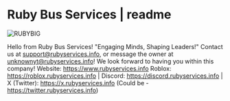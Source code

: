 # Ruby Bus Services | readme

![RUBYBIG](https://github.com/user-attachments/assets/19d4e6e9-7d13-46f6-a530-2cca810745ba)

Hello from Ruby Bus Services! "Engaging Minds, Shaping Leaders!" Contact us at support@rubyservices.info, or message the owner at unknownyt@rubyservices.info! We look forward to having you within this company!
Website: https://www.rubyservices.info
Roblox: https://roblox.rubyservices.info | Discord: https://discord.rubyservices.info | X (Twitter): https://x.rubyservices.info (Could be - https://twitter.rubyservices.info)
